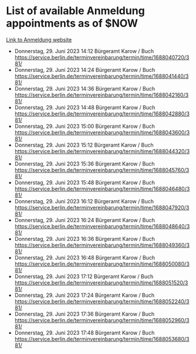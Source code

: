 # List of available Anmeldung appointments as of $NOW
[Link to Anmeldung website](https://service.berlin.de/terminvereinbarung/termin/tag.php?termin=1&anliegen[]=120686&dienstleisterlist=122210,122217,327316,122219,327312,122227,327314,122231,327346,122243,327348,122254,122252,329742,122260,329745,122262,329748,122271,327278,122273,327274,122277,327276,330436,122280,327294,122282,327290,122284,327292,122291,327270,122285,327266,122286,327264,122296,327268,150230,329760,122297,327286,122294,327284,122312,329763,122314,329775,122304,327330,122311,327334,122309,327332,317869,122281,327352,122279,329772,122283,122276,327324,122274,327326,122267,329766,122246,327318,122251,327320,122257,327322,122208,327298,122226,327300&herkunft=http%3A%2F%2Fservice.berlin.de%2Fdienstleistung%2F120686%2F)
- Donnerstag, 29. Juni 2023 14:12 Bürgeramt Karow / Buch https://service.berlin.de/terminvereinbarung/termin/time/1688040720/381/
- Donnerstag, 29. Juni 2023 14:24 Bürgeramt Karow / Buch https://service.berlin.de/terminvereinbarung/termin/time/1688041440/381/
- Donnerstag, 29. Juni 2023 14:36 Bürgeramt Karow / Buch https://service.berlin.de/terminvereinbarung/termin/time/1688042160/381/
- Donnerstag, 29. Juni 2023 14:48 Bürgeramt Karow / Buch https://service.berlin.de/terminvereinbarung/termin/time/1688042880/381/
- Donnerstag, 29. Juni 2023 15:00 Bürgeramt Karow / Buch https://service.berlin.de/terminvereinbarung/termin/time/1688043600/381/
- Donnerstag, 29. Juni 2023 15:12 Bürgeramt Karow / Buch https://service.berlin.de/terminvereinbarung/termin/time/1688044320/381/
- Donnerstag, 29. Juni 2023 15:36 Bürgeramt Karow / Buch https://service.berlin.de/terminvereinbarung/termin/time/1688045760/381/
- Donnerstag, 29. Juni 2023 15:48 Bürgeramt Karow / Buch https://service.berlin.de/terminvereinbarung/termin/time/1688046480/381/
- Donnerstag, 29. Juni 2023 16:12 Bürgeramt Karow / Buch https://service.berlin.de/terminvereinbarung/termin/time/1688047920/381/
- Donnerstag, 29. Juni 2023 16:24 Bürgeramt Karow / Buch https://service.berlin.de/terminvereinbarung/termin/time/1688048640/381/
- Donnerstag, 29. Juni 2023 16:36 Bürgeramt Karow / Buch https://service.berlin.de/terminvereinbarung/termin/time/1688049360/381/
- Donnerstag, 29. Juni 2023 16:48 Bürgeramt Karow / Buch https://service.berlin.de/terminvereinbarung/termin/time/1688050080/381/
- Donnerstag, 29. Juni 2023 17:12 Bürgeramt Karow / Buch https://service.berlin.de/terminvereinbarung/termin/time/1688051520/381/
- Donnerstag, 29. Juni 2023 17:24 Bürgeramt Karow / Buch https://service.berlin.de/terminvereinbarung/termin/time/1688052240/381/
- Donnerstag, 29. Juni 2023 17:36 Bürgeramt Karow / Buch https://service.berlin.de/terminvereinbarung/termin/time/1688052960/381/
- Donnerstag, 29. Juni 2023 17:48 Bürgeramt Karow / Buch https://service.berlin.de/terminvereinbarung/termin/time/1688053680/381/
